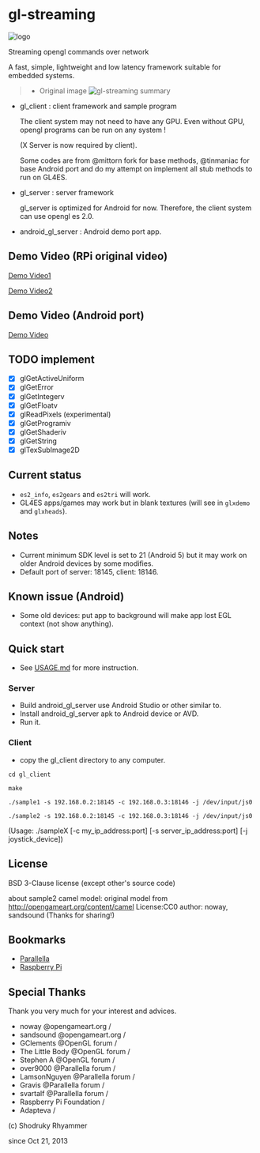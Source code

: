 # gl-streaming


![logo](https://github.com/khanhduytran0/gl-streaming/raw/master/www/logo.png)

Streaming opengl commands over network

A fast, simple, lightweight and low latency framework suitable for embedded systems.

> - Original image
> ![gl-streaming summary](https://raw.github.com/shodruky-rhyammer/gl-streaming/master/www/gl-streaming_small.png)

* gl_client : client framework and sample program
 
  The client system may not need to have any GPU. Even without GPU, opengl programs can be run on any system !
  
  (X Server is now required by client).

  Some codes are from @mittorn fork for base methods, @tinmaniac for base Android port and do my attempt on implement all stub methods to run on GL4ES.

* gl_server : server framework
 
  gl_server is optimized for Android for now. Therefore, the client system can use opengl es 2.0.

* android_gl_server : Android demo port app.

## Demo Video (RPi original video)

[Demo Video1](https://youtu.be/6S-Epb6m6mI)

[Demo Video2](https://youtu.be/y0eRwrwetcA)

## Demo Video (Android port)

[Demo Video](https://youtu.be/uwM9uxLHH1M)

## TODO implement
- [x] glGetActiveUniform
- [x] glGetError
- [x] glGetIntegerv
- [x] glGetFloatv
- [x] glReadPixels (experimental)
- [x] glGetProgramiv
- [x] glGetShaderiv
- [x] glGetString
- [x] glTexSubImage2D

## Current status
- `es2_info`, `es2gears` and `es2tri` will work.
- GL4ES apps/games may work but in blank textures (will see in `glxdemo` and `glxheads`).

## Notes
- Current minimum SDK level is set to 21 (Android 5) but it may work on older Android devices by some modifies.
- Default port of server: 18145, client: 18146.

## Known issue (Android)
- Some old devices: put app to background will make app lost EGL context (not show anything).

## Quick start
- See [USAGE.md](USAGE.md) for more instruction.

### Server
- Build android_gl_server use Android Studio or other similar to.
- Install android_gl_server apk to Android device or AVD.
- Run it.

### Client
- copy the gl_client directory to any computer.

``cd gl_client``

``make``
    
``./sample1 -s 192.168.0.2:18145 -c 192.168.0.3:18146 -j /dev/input/js0``

``./sample2 -s 192.168.0.2:18145 -c 192.168.0.3:18146 -j /dev/input/js0``

(Usage: ./sampleX [-c my_ip_address:port] [-s server_ip_address:port] [-j joystick_device])

## License

BSD 3-Clause license (except other's source code)

about sample2 camel model:
original model from http://opengameart.org/content/camel
License:CC0 author: noway, sandsound
(Thanks for sharing!)

## Bookmarks
- [Parallella](http://www.parallella.org/)
- [Raspberry Pi](http://www.raspberrypi.org/)

## Special Thanks

Thank you very much for your interest and advices.

- noway @opengameart.org /
- sandsound @opengameart.org /
- GClements @OpenGL forum / 
- The Little Body @OpenGL forum / 
- Stephen A @OpenGL forum / 
- over9000 @Parallella forum / 
- LamsonNguyen @Parallella forum / 
- Gravis @Parallella forum / 
- svartalf @Parallella forum / 
- Raspberry Pi Foundation / 
- Adapteva / 

(c) Shodruky Rhyammer

since Oct 21, 2013
